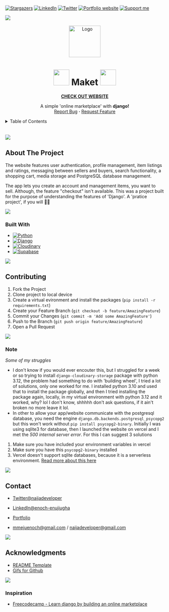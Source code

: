 <br/>

[![Stargazers](https://img.shields.io/github/stars/naijadeveloper/maket.svg?style=for-the-badge)](https://github.com/naijadeveloper/maket/stargazers) [![LinkedIn](https://img.shields.io/badge/-enoch_enujiugha-blue?style=for-the-badge&logo=Linkedin&logoColor=white)](https://www.linkedin.com/in/enoch-enujiugha) [![Twitter](https://img.shields.io/badge/-follow_me-gray?style=for-the-badge&logo=X&logoColor=white)](https://www.x.com/naijadeveloper) [![Portfolio website](https://img.shields.io/badge/-portfolio-seagreen?style=for-the-badge)](https://naijadev.vercel.app/) [![Support me](https://img.shields.io/badge/buy_me_a_coffee-FFDD00?logo=buymeacoffee&style=for-the-badge&logoColor=black)](https://www.buymeacoffee.com/mmejuenoch)

<img src="https://user-images.githubusercontent.com/74038190/212284100-561aa473-3905-4a80-b561-0d28506553ee.gif" />
<br/>
<br/>
<div align="center">
  <a href="https://github.com/naijadeveloper/Docket">
    <img src="https://user-images.githubusercontent.com/74038190/212257472-08e52665-c503-4bd9-aa20-f5a4dae769b5.gif" alt="Logo" width="100" height="100">
  </a>

  <h1 align="center">
    <img src="https://user-images.githubusercontent.com/74038190/213844263-a8897a51-32f4-4b3b-b5c2-e1528b89f6f3.png" width="50px" />
    <span>Maket</span>
    <img src="https://user-images.githubusercontent.com/74038190/213844263-a8897a51-32f4-4b3b-b5c2-e1528b89f6f3.png" width="50px" />
  </h1>
  <a href="https://maket-three.vercel.app/"><b>CHECK OUT WEBSITE</b></a>

  <p align="center">
    A simple 'online marketplace' with <b>django!</b>
    <br />
    <a href="https://github.com/naijadeveloper/maket/issues">Report Bug</a>
    <strong>·</strong>
    <a href="https://github.com/naijadeveloper/maket/issues">Request Feature</a>
  </p>
</div>

<!-- TABLE OF CONTENTS -->
<details>
  <summary>Table of Contents</summary>
  <ol>
    <li>
      <a href="#about-the-project">About The Project</a>
      <ul>
        <li><a href="#built-with">Built With</a></li>
      </ul>
    </li>
    <li>
      <a href="#contributing">Contributing</a>
      <ul>
        <li><a href="#Note">Note</a></li>
      </ul>
    </li>
    <!-- <li><a href="#license">License</a></li> -->
    <li><a href="#contact">Contact</a></li>
    <li><a href="#acknowledgments">Acknowledgments</a>
      <ul>
        <li><a href="#inspiration">Inspiration</a></li>
      </ul>
    </li>
  </ol>
</details>
<br/>
<br/>
<img src="https://user-images.githubusercontent.com/74038190/212284100-561aa473-3905-4a80-b561-0d28506553ee.gif" />

<!-- ABOUT THE PROJECT -->

## About The Project

The website features user authentication, profile management, item listings and ratings, messaging between sellers and buyers, search functionality, a shopping cart, media storage and PostgreSQL database management.

The app lets you create an account and management items, you want to sell. Although, the feature "checkout" isn't available. This was a project built for the purpose of understanding the features of 'Django'. A 'pratice project', if you will ✌🏾

<img src="https://user-images.githubusercontent.com/74038190/212284100-561aa473-3905-4a80-b561-0d28506553ee.gif" />

### Built With

- [![Python](https://img.shields.io/badge/Python-2F75D8?style=for-the-badge&logo=python&logoColor=white)](https://docs.python.org/3/)
- [![Django](https://img.shields.io/badge/Django-132030?style=for-the-badge&logo=django&logoColor=white)](https://docs.djangoproject.com/en/5.1/)
- [![Cloudinary](https://img.shields.io/badge/Cloudinary-brown?style=for-the-badge&logo=cloudinary&logoColor=white)](https://cloudinary.com/)
- [![Supabase](https://img.shields.io/badge/Supabase-darkgreen?style=for-the-badge&logo=supabase&logoColor=white)](https://supabase.com/)

<img src="https://user-images.githubusercontent.com/74038190/212284100-561aa473-3905-4a80-b561-0d28506553ee.gif" />

## Contributing

1. Fork the Project
2. Clone project to local device
3. Create a virtual evironment and install the packages (`pip install -r requirements.txt`)
4. Create your Feature Branch (`git checkout -b feature/AmazingFeature`)
5. Commit your Changes (`git commit -m 'Add some AmazingFeature'`)
6. Push to the Branch (`git push origin feature/AmazingFeature`)
7. Open a Pull Request

<img src="https://user-images.githubusercontent.com/74038190/212284100-561aa473-3905-4a80-b561-0d28506553ee.gif" />

### Note

<em>Some of my struggles</em>

- I don't know if you would ever encouter this, but I struggled for a week or so trying to install `django-cloudinary-storage` package with python 3.12, the problem had something to do with 'building wheel', I tried a lot of solutions, only one worked for me. I installed python 3.10 and used that to install the package globally, and then I tried installing the package again, locally, in my virtual environment with python 3.12 and it worked, why? lol I don't know, shhhhh don't ask questions, if it ain't broken no more leave it lol.
- In other to allow your app/website communicate with the postgresql database, you need the engine `django.db.backends.postgresql_psycopg2` but this won't work without `pip install psycopg2-binary`.
  Initially I was using sqlite3 for database, then I launched the website on vercel and I met the _500 internal server error_.
  For this I can suggest 3 solutions

1. Make sure you have included your environment variables in vercel
2. Make sure you have this `psycopg2-binary` installed
3. Vercel doesn't support sqlite databases, because it is a serverless environment. [Read more about this here](https://vercel.com/guides/is-sqlite-supported-in-vercel)

<img src="https://user-images.githubusercontent.com/74038190/212284100-561aa473-3905-4a80-b561-0d28506553ee.gif" />

## Contact

- [Twitter@naijadeveloper](https://twitter.com/naijadeveloper)

- [LinkedIn@enoch-enujiugha](https://www.linkedin.com/in/enoch-enujiugha)

- [Portfolio](https://naijadev.vercel.app/)

- mmejuenoch@gmail.com / naijadeveloper@gmail.com

<img src="https://user-images.githubusercontent.com/74038190/212284100-561aa473-3905-4a80-b561-0d28506553ee.gif" />

## Acknowledgments

- [README Template](https://github.com/othneildrew/Best-README-Template)
- [Gifs for Github](https://github.com/Anmol-Baranwal/Cool-GIFs-For-GitHub)

<img src="https://user-images.githubusercontent.com/74038190/212284100-561aa473-3905-4a80-b561-0d28506553ee.gif" />

### Inspiration

- [Freecodecamp - Learn django by building an online marketplace](https://www.youtube.com/watch?v=ZxMB6Njs3ck&t=1s&pp=ygUTZnJlZWNvZGVjYW1wIGRqYW5nbw%3D%3D)
